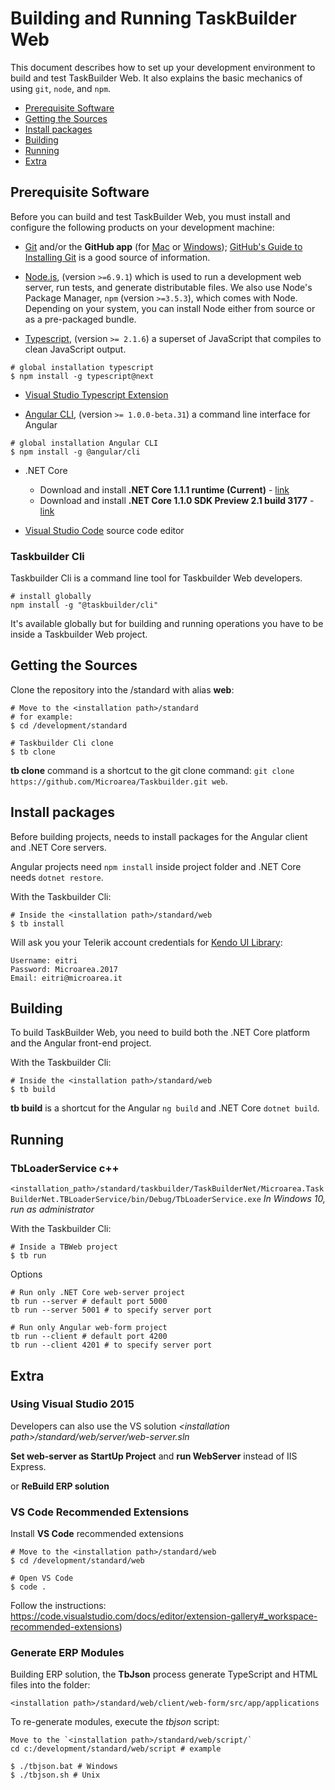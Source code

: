 # Building and Running TaskBuilder Web

This document describes how to set up your development environment to build and test TaskBuilder Web.
It also explains the basic mechanics of using `git`, `node`, and `npm`.

* [Prerequisite Software](#prerequisite-software)
* [Getting the Sources](#getting-the-sources)
* [Install packages](#install-packages)
* [Building](#building)
* [Running](#running)
* [Extra](#extra)
	
## Prerequisite Software
Before you can build and test TaskBuilder Web, you must install and configure the
following products on your development machine:

* [Git](http://git-scm.com) and/or the **GitHub app** (for [Mac](http://mac.github.com) or
  [Windows](http://windows.github.com)); [GitHub's Guide to Installing
  Git](https://help.github.com/articles/set-up-git) is a good source of information.

* [Node.js](http://nodejs.org), (version `>=6.9.1`) which is used to run a development web server,
  run tests, and generate distributable files. We also use Node's Package Manager, `npm`
  (version `>=3.5.3`), which comes with Node. Depending on your system, you can install Node either from
  source or as a pre-packaged bundle.

* [Typescript](https://www.typescriptlang.org), (version `>= 2.1.6`) a superset of JavaScript that compiles to clean JavaScript output.

```shell
# global installation typescript
$ npm install -g typescript@next
```

* [Visual Studio Typescript Extension](https://www.microsoft.com/en-us/download/details.aspx?id=48593)

* [Angular CLI](https://cli.angular.io/), (version `>= 1.0.0-beta.31`) a command line interface for Angular
```shell
# global installation Angular CLI
$ npm install -g @angular/cli
```

* .NET Core

  * Download and install **.NET Core 1.1.1 runtime (Current)** - [link](https://www.microsoft.com/net/download/core#/runtime)
  * Download and install **.NET Core 1.1.0 SDK Preview 2.1 build 3177** - [link](https://github.com/dotnet/core/blob/master/release-notes/download-archives/1.1-preview2.1-download.md)

* [Visual Studio Code](http://code.visualstudio.com/) source code editor

### Taskbuilder Cli

Taskbuilder Cli is a command line tool for Taskbuilder Web developers. 

```shell
# install globally
npm install -g "@taskbuilder/cli"
```

It's available globally but for building and running operations you have to be inside a Taskbuilder Web project.


## Getting the Sources

Clone the repository into the <installation path>/standard with alias **web**:

```shell
# Move to the <installation path>/standard
# for example:
$ cd /development/standard

# Taskbuilder Cli clone
$ tb clone
```

**tb clone** command is a shortcut to the git clone command: `git clone https://github.com/Microarea/Taskbuilder.git web`.


## Install packages

Before building projects, needs to install packages for the Angular client and .NET Core servers.

Angular projects need `npm install` inside project folder and .NET Core needs `dotnet restore`.

With the Taskbuilder Cli:
```shell
# Inside the <installation path>/standard/web
$ tb install
```
Will ask you your Telerik account credentials for [Kendo UI Library](https://github.com/Microarea/Taskbuilder/blob/master/docs/KENDO.md):

```
Username: eitri
Password: Microarea.2017
Email: eitri@microarea.it
```


## Building

To build TaskBuilder Web, you need to build both the .NET Core platform and the Angular front-end project.

With the Taskbuilder Cli:
```shell
# Inside the <installation path>/standard/web
$ tb build
```

**tb build** is a shortcut for the Angular `ng build` and .NET Core `dotnet build`.

## Running

### TbLoaderService c++

`<installation_path>/standard/taskbuilder/TaskBuilderNet/Microarea.TaskBuilderNet.TBLoaderService/bin/Debug/TbLoaderService.exe`
*In Windows 10, run as administrator*

With the Taskbuilder Cli:
```shell
# Inside a TBWeb project
$ tb run
```

Options
```shell
# Run only .NET Core web-server project
tb run --server # default port 5000
tb run --server 5001 # to specify server port

# Run only Angular web-form project
tb run --client # default port 4200
tb run --client 4201 # to specify server port
```

## Extra

### Using Visual Studio 2015

Developers can also use the VS solution 
*&lt;installation path&gt;/standard/web/server/web-server.sln*

**Set web-server as StartUp Project** and **run WebServer** instead of IIS Express.


 or **ReBuild ERP solution**
 
### VS Code Recommended Extensions

Install **VS Code** recommended extensions

```shell
# Move to the <installation path>/standard/web
$ cd /development/standard/web

# Open VS Code
$ code .
```

Follow the instructions: https://code.visualstudio.com/docs/editor/extension-gallery#_workspace-recommended-extensions)


### Generate ERP Modules

Building ERP solution, the **TbJson** process generate TypeScript and HTML files into the folder:

`<installation path>/standard/web/client/web-form/src/app/applications` 

To re-generate modules, execute the *tbjson* script:

```shell
Move to the `<installation path>/standard/web/script/`
cd c:/development/standard/web/script # example

$ ./tbjson.bat # Windows
$ ./tbjson.sh # Unix
```
